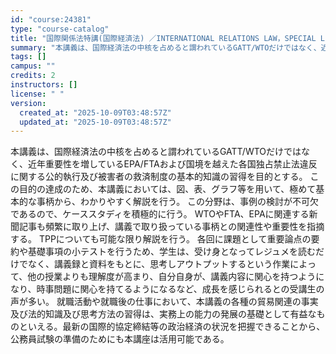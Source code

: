 ```yaml
---
id: "course:24381"
type: "course-catalog"
title: "国際関係法特講(国際経済法) ／INTERNATIONAL RELATIONS LAW，SPECIAL LECTURE"
summary: "本講義は、国際経済法の中核を占めると謂われているGATT/WTOだけではなく、近年重要性を増しているEPA/FTAおよび国境を越えた各国独占禁止法違反に関する公的執行及び被害者の救済制度の基本的知識の習得を目的とする。 この目的の達成のため…"
tags: []
campus: ""
credits: 2
instructors: []
license: " "
version:
  created_at: "2025-10-09T03:48:57Z"
  updated_at: "2025-10-09T03:48:57Z"
---
```


本講義は、国際経済法の中核を占めると謂われているGATT/WTOだけではなく、近年重要性を増しているEPA/FTAおよび国境を越えた各国独占禁止法違反に関する公的執行及び被害者の救済制度の基本的知識の習得を目的とする。 この目的の達成のため、本講義においては、図、表、グラフ等を用いて、極めて基本的な事柄から、わかりやすく解説を行う。 この分野は、事例の検討が不可欠であるので、ケーススタディを積極的に行う。 WTOやFTA、EPAに関連する新聞記事も頻繁に取り上げ、講義で取り扱っている事柄との関連性や重要性を指摘する。 TPPについても可能な限り解説を行う。 各回に課題として重要論点の要約や基礎事項の小テストを行うため、学生は、受け身となってレジュメを読むだけでなく、講義録と資料をもとに、思考しアウトプットするという作業によって、他の授業よりも理解度が高まり、自分自身が、講義内容に関心を持つようになり、時事問題に関心を持てるようになるなど、成長を感じられるとの受講生の声が多い。 就職活動や就職後の仕事において、本講義の各種の貿易関連の事実及び法的知識及び思考方法の習得は、実務上の能力の発展の基礎として有益なものといえる。最新の国際的協定締結等の政治経済の状況を把握できることから、公務員試験の準備のためにも本講座は活用可能である。

